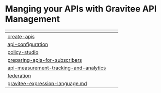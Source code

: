 # Manging your APIs with Gravitee API Management

<table data-view="cards"><thead><tr><th data-type="content-ref"></th><th></th><th></th></tr></thead><tbody><tr><td><a href="create-apis/">create-apis</a></td><td></td><td></td></tr><tr><td><a href="api-configuration/">api-configuration</a></td><td></td><td></td></tr><tr><td><a href="policy-studio/">policy-studio</a></td><td></td><td></td></tr><tr><td><a href="preparing-apis-for-subscribers/">preparing-apis-for-subscribers</a></td><td></td><td></td></tr><tr><td><a href="api-measurement-tracking-and-analytics/">api-measurement-tracking-and-analytics</a></td><td></td><td></td></tr><tr><td><a href="federation/">federation</a></td><td></td><td></td></tr><tr><td><a href="gravitee-expression-language.md">gravitee-expression-language.md</a></td><td></td><td></td></tr></tbody></table>

